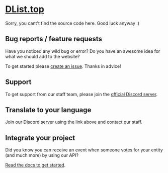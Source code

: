 # [DList.top](https://dlist.top)

Sorry, you cant't find the source code here. Good luck anyway :)

## Bug reports / feature requests

Have you noticed any wild bug or error? 
Do you have an awesome idea for what we should add to the website?

To get started please [create an issue](https://github.com/dlist-top/dlist-top/issues/new/choose). Thanks in advice!

## Support

To get support from our staff team, please join the [official Discord server](https://discord.gg/z5UmaMCjdY).

## Translate to your language

Join our Discord server using the link above and contact our staff.

## Integrate your project

Did you know you can receive an event when someone votes for your entity (and much more) by using our API?

[Read the docs to get started](https://github.com/dlist-top/docs/wiki).
